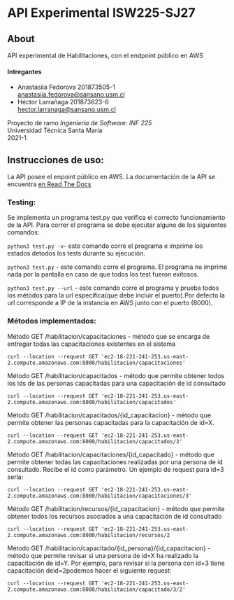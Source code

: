 # API Experimental ISW225-SJ27

## About
API experimental de Habilitaciones, con el endpoint público en AWS

#### Intregantes
- Anastasiia Fedorova  201873505-1  
<anastasiia.fedorova@sansano.usm.cl>
- Héctor Larrañaga 201873623-6  
<hector.larranaga@sansano.usm.cl>

Proyecto de ramo *Ingeniería de Software: INF 225* <br/>
Universidad Técnica Santa María <br/>
2021-1

## Instrucciones de uso:
La API posee el enpoint público en AWS. La documentación de la API se encuentra [en Read The Docs](https://isw-api.readthedocs.io/es/main/)

### Testing:
Se implementa un programa test.py que verifica el correcto funcionamiento de la API. Para correr el programa se debe ejecutar alguno de los siguientes comandos:

`python3 test.py -v`- este comando corre el programa e imprime los estados detodos los tests durante su ejecución.

`python3 test.py` - este comando corre el programa. El programa no imprime nada por la pantalla en caso de que todos los test fueron exitosos.  

`python3 test.py --url` - este comando corre el programa y prueba todos los métodos para la url específica(que debe incluir el puerto).Por defecto la url corresponde a IP de la instancia en AWS junto con el puerto (8000).

### Métodos implementados:
Método GET /habilitacion/capacitaciones - método que se encarga de entregar todas las capacitaciones existentes en el sistema  
```curl
curl --location --request GET 'ec2-18-221-241-253.us-east-2.compute.amazonaws.com:8000/habilitacion/capacitaciones'
```
Método GET /habilitacion/capacitados - método que permite obtener todos los ids de las personas capacitadas para una capacitación de id consultado
```curl
curl --location --request GET 'ec2-18-221-241-253.us-east-2.compute.amazonaws.com:8000/habilitacion/capacitados'
```
Método GET /habilitacion/capacitados/{id_capacitacion} - método que permite obtener las personas capacitadas para la capacitación de id=X.
```curl
curl --location --request GET 'ec2-18-221-241-253.us-east-2.compute.amazonaws.com:8000/habilitacion/capacitados/3'
``` 

Método GET /habilitacion/capacitaciones/{id_capacitado} - método que permite obtener todas las capacitaciones realizadas por una persona de id consultado. Recibe el id como parámetro. Un ejemplo de request para id=3 sería:
```curl
curl --location --request GET 'ec2-18-221-241-253.us-east-2.compute.amazonaws.com:8000/habilitacion/capacitaciones/3'
```

Método GET /habilitacion/recursos/{id_capacitacion} - método que permite obtener todos los recursos asociados a una capacitación de id consultado
```curl
curl --location --request GET 'ec2-18-221-241-253.us-east-2.compute.amazonaws.com:8000/habilitacion/recursos/2
```

Método GET /habilitacion/capacitado/{id_persona}/{id_capacitacion} - método que permite revisar si una persona de id=X ha realizado la capacitación de id=Y. Por ejemplo, para revisar si la persona con id=3 tiene capacitación deid=2podemos hacer el siguiente request:
```curl
curl --location --request GET 'ec2-18-221-241-253.us-east-2.compute.amazonaws.com:8000/habilitacion/capacitado/3/2'
```
